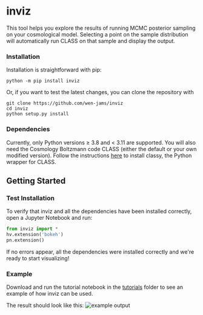 # inviz

This tool helps you explore the results of running MCMC posterior sampling on your cosmological model. Selecting a point on the sample distribution will automatically run CLASS on that sample and display the output. 

### Installation
Installation is straightforward with pip:

    python -m pip install inviz
Or, if you want to test the latest changes, you can clone the repository with
    
    git clone https://github.com/wen-jams/inviz
    cd inviz
    python setup.py install
### Dependencies
Currently, only Python versions $\geq$ 3.8 and $<$ 3.11 are supported.  You will also need the Cosmology Boltzmann code CLASS (either the default or your own modified version). Follow the instructions [here](https://cobaya.readthedocs.io/en/latest/theory_class.html) to install classy, the Python wrapper for CLASS.

## Getting Started

### Test Installation
To verify that inviz and all the dependencies have been installed correctly, open a Jupyter Notebook and run:
```python
from inviz import *
hv.extension('bokeh')
pn.extension()
```
If no errors appear, all the dependencies were installed correctly and we're ready to start visualizing!

### Example
Download and run the tutorial notebook in the [tutorials](tutorials) folder to see an example of how inviz can be used.

The result should look like this:
![example output](images/example1.png)